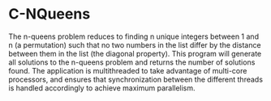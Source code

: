 # C-NQueens
The n-queens problem reduces to finding n unique integers between 1 and n (a permutation) such that no two numbers in the list differ by the distance between them in the list (the diagonal property).
This program will generate all solutions to the n-queens problem and returns the number of solutions found.
The application is multithreaded to take advantage of multi-core processors, and ensures that synchronization between the different threads is handled accordingly to achieve maximum parallelism.   


